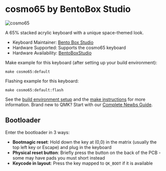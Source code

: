 # cosmo65 by BentoBox Studio

![cosmo65](https://imgur.com/Aav54LWh.png)

A 65% stacked acrylic keyboard with a unique space-themed look.

* Keyboard Maintainer: [Bento Box Studio](https://github.com/BentoBoxStudio)
* Hardware Supported: Supports the cosmo65 keyboard
* Hardware Availability: [BentoBoxStudio](https://bentoboxstudio.xyz)

Make example for this keyboard (after setting up your build environment):

    make cosmo65:default

Flashing example for this keyboard:

    make cosmo65:default:flash

See the [build environment setup](https://docs.qmk.fm/#/getting_started_build_tools) and the [make instructions](https://docs.qmk.fm/#/getting_started_make_guide) for more information. Brand new to QMK? Start with our [Complete Newbs Guide](https://docs.qmk.fm/#/newbs).

## Bootloader

Enter the bootloader in 3 ways:

* **Bootmagic reset**: Hold down the key at (0,0) in the matrix (usually the top left key or Escape) and plug in the keyboard
* **Physical reset button**: Briefly press the button on the back of the PCB - some may have pads you must short instead
* **Keycode in layout**: Press the key mapped to `QK_BOOT` if it is available
